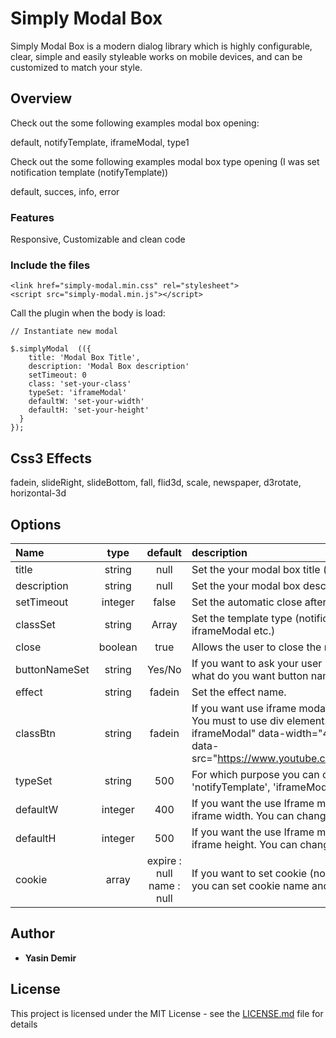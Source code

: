 # Simply Modal Box

Simply Modal Box is a modern dialog library which is highly configurable, clear, simple and easily styleable works on mobile devices, and can be customized to match your style.

## Overview

Check out the some following examples modal box opening:

default, notifyTemplate, iframeModal, type1

Check out the some following examples modal box type opening (I was set notification template (notifyTemplate))

default, succes, info, error

### Features

Responsive, Customizable and clean code

### Include the files
```
<link href="simply-modal.min.css" rel="stylesheet">
<script src="simply-modal.min.js"></script>
```


Call the plugin when the body is load:

```
// Instantiate new modal

$.simplyModal  (({
    title: 'Modal Box Title',
    description: 'Modal Box description'
    setTimeout: 0
    class: 'set-your-class'
    typeSet: 'iframeModal'
    defaultW: 'set-your-width'
    defaultH: 'set-your-height'
  }
});
```



## Css3 Effects
fadein, slideRight, slideBottom, fall, flid3d, scale, newspaper, d3rotate, horizontal-3d

## Options

| Name | type | default | description |
| :---          |     :---:      |   :---: |  :---  |
| title  | string   | null   | Set the your modal box title (optional)
| description  | string   | null   | Set the your modal box description / spot (optional)
| setTimeout  | integer   | false   | Set the automatic close after millisecond
| classSet  | string   | Array   | Set the template type (notification template for example / iframeModal etc.)
| close  | boolean   | true   | Allows the user to close the modal when press esc.
| buttonNameSet  | string   | Yes/No   | If you want to ask your user (Yes/No reply). You can set what do you want button name.
| effect  | string   | fadein  | Set the effect name.
| classBtn  | string   | fadein  | If you want use iframe modal box, set your element class. You must to use div element. 'div class="simply-iframeModal" data-width="400" data-height="500" data-src="https://www.youtube.com/embed/cMNPPgB0_mU".
| typeSet  | string   | 500   | For which purpose you can choose it. 'default', 'type1', 'notifyTemplate', 'iframeModal'.
| defaultW  | integer   | 400   | If you want the use Iframe modal box, you can set your iframe width. You can change.
| defaultH  | integer   | 500   | If you want the use Iframe modal box, you can set your iframe height. You can change.
| cookie  | array   | expire : null name : null   | If you want to set cookie (no show again for example), you can set cookie name and expire.

## Author

* **Yasin Demir** 

## License

This project is licensed under the MIT License - see the [LICENSE.md](LICENSE.md) file for details
